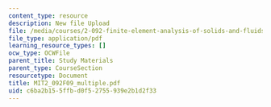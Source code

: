 ```yaml
---
content_type: resource
description: New file Upload
file: /media/courses/2-092-finite-element-analysis-of-solids-and-fluids-i-fall-2009/c6ba2b155ffbd0f52755939e2b1d2f33_MIT2_092F09_multiple.pdf
file_type: application/pdf
learning_resource_types: []
ocw_type: OCWFile
parent_title: Study Materials
parent_type: CourseSection
resourcetype: Document
title: MIT2_092F09_multiple.pdf
uid: c6ba2b15-5ffb-d0f5-2755-939e2b1d2f33
---
```

